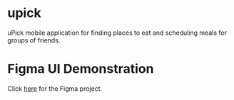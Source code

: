 # upick
uPick mobile application for finding places to eat and scheduling meals for groups of friends.

# Figma UI Demonstration
Click [here](https://www.figma.com/file/Ot73jcicO8uipS0ZupCeR6/UPick2?node-id=0%3A1) for the Figma project.
